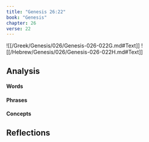 ```yaml
---
title: "Genesis 26:22"
book: "Genesis"
chapter: 26
verse: 22
---
```

![[/Greek/Genesis/026/Genesis-026-022G.md#Text]]
![[/Hebrew/Genesis/026/Genesis-026-022H.md#Text]]

## Analysis

#### Words

#### Phrases

#### Concepts

## Reflections
